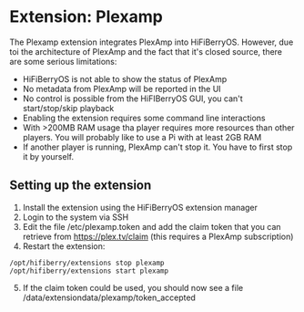 # Extension: Plexamp

The Plexamp extension integrates PlexAmp into HiFiBerryOS. However, due toi the architecture of PlexAmp and the fact that it's closed source, there are some serious limitations:
- HiFiBerryOS is not able to show the status of PlexAmp
- No metadata from PlexAmp will be reported in the UI
- No control is possible from the HiFIBerryOS GUI, you can't start/stop/skip playback
- Enabling the extension requires some command line interactions
- With >200MB RAM usage tha player requires more resources than other players. You will probably like to use a Pi with at least 2GB RAM
- If another player is running, PlexAmp can't stop it. You have to first stop it by yourself.

## Setting up the extension

1. Install the extension using the HiFiBerryOS extension manager
2. Login to the system via SSH
3. Edit the file /etc/plexamp.token and add the claim token that you can retrieve from https://plex.tv/claim (this requires a PlexAmp subscription)
4. Restart the extension: 
```
/opt/hifiberry/extensions stop plexamp
/opt/hifiberry/extensions start plexamp
```
5. If the claim token could be used, you should now see a file /data/extensiondata/plexamp/token_accepted
